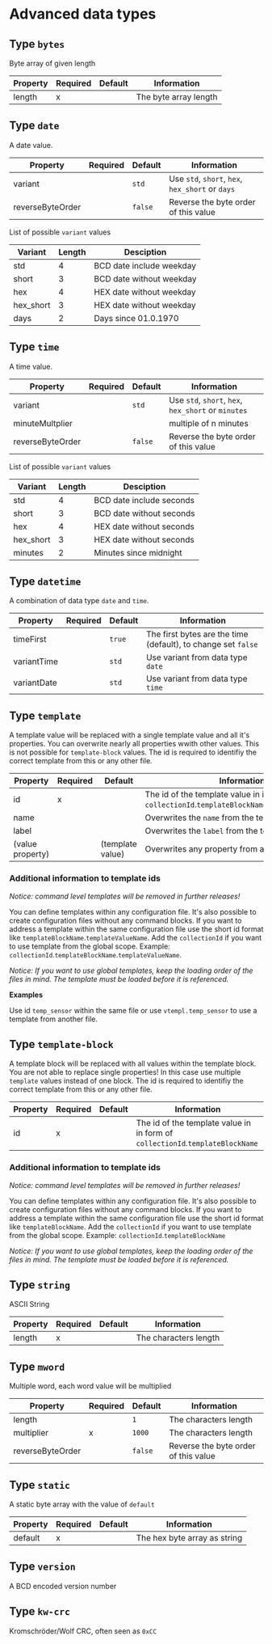 # Advanced data types


## Type `bytes`

Byte array of given length

Property | Required | Default | Information
---      | ---      | ---     | ---
length   | x        |         | The byte array length


## Type `date`

A date value.

Property         | Required | Default   | Information
---              | ---      | ---       | ---
variant          |          | `std`   | Use `std`, `short`, `hex`, `hex_short` or `days` 
reverseByteOrder |          | `false` | Reverse the byte order of this value

List of possible `variant` values

Variant   | Length | Desciption
---       | ---    | ---
std       | 4      | BCD date include weekday
short     | 3      | BCD date without weekday
hex       | 4      | HEX date without weekday
hex_short | 3      | HEX date without weekday
days      | 2      | Days since 01.0.1970


## Type `time`

A time value.

Property         | Required | Default | Information
---              | ---      | ---     | ---
variant          |          | `std`   | Use `std`, `short`, `hex`, `hex_short` or `minutes` 
minuteMultplier  |          |         | multiple of n minutes
reverseByteOrder |          | `false` | Reverse the byte order of this value

List of possible `variant` values

Variant   | Length | Desciption
---       | ---    | ---
std       | 4      | BCD date include seconds
short     | 3      | BCD date without seconds
hex       | 4      | HEX date without seconds
hex_short | 3      | HEX date without seconds
minutes   | 2      | Minutes since midnight


## Type `datetime`

A combination of data type `date` and `time`.

Property    | Required | Default | Information
---         | ---      | ---     | ---
timeFirst   |          | `true`  | The first bytes are the time (default), to change set `false`
variantTime |          | `std`   | Use variant from data type `date`
variantDate |          | `std`   | Use variant from data type `time`


## Type `template`

A template value will be replaced with a single template value and all it's properties. You can overwrite nearly all properties wwith other values. This is not possible for `template-block` values. The id is required to identifiy the correct template from this or any other file.

Property         | Required | Default          | Information
---              | ---      | ---              | ---
id               | x        |                  | The id of the template value in in form of `collectionId`.`templateBlockName`.`templateValueName`
name             |          |                  | Overwrites the `name` from the template
label            |          |                  | Overwrites the `label` from the template
(value property) |          | (template value) | Overwrites any property from a `value block`


### Additional information to template ids

_Notice: command level templates will be removed in further releases!_

You can define templates within any configuration file. It's also possible to create configuration files without any command blocks. If you want to address a template within the same configuration file use the short id format like `templateBlockName`.`templateValueName`. Add the `collectionId` if you want to use template from the global scope. Example: `collectionId`.`templateBlockName`.`templateValueName`.

_Notice: If you want to use global templates, keep the loading order of the files in mind. The template must be loaded before it is referenced._

**Examples**

Use id `temp_sensor` within the same file or use `vtempl.temp_sensor` to use a template from another file.


## Type `template-block`

A template block will be replaced with all values within the template block. You are not able to replace single properties! In this case use multiple `template` values instead of one block. The id is required to identifiy the correct template from this or any other file.

Property | Required | Default | Information
---      | ---      | ---     | ---
id       | x        |         | The id of the template value in in form of `collectionId`.`templateBlockName`


### Additional information to template ids

_Notice: command level templates will be removed in further releases!_

You can define templates within any configuration file. It's also possible to create configuration files without any command blocks. If you want to address a template within the same configuration file use the short id format like `templateBlockName`. Add the `collectionId` if you want to use template from the global scope. Example: `collectionId`.`templateBlockName`

_Notice: If you want to use global templates, keep the loading order of the files in mind. The template must be loaded before it is referenced._

## Type `string`

ASCII String

Property | Required | Default | Information
---      | ---      | ---     | ---
length   | x        |         | The characters length


## Type `mword`

Multiple word, each word value will be multiplied

Property         | Required | Default | Information
---              | ---      | ---     | ---
length           |          | `1`     | The characters length
multiplier       | x        | `1000`  | The characters length
reverseByteOrder |          | `false` | Reverse the byte order of this value

## Type `static`

A static byte array with the value of `default`

Property | Required | Default | Information
---      | ---      | ---     | ---
default  | x        |         | The hex byte array as string


## Type `version`

A BCD encoded version number


## Type `kw-crc`

Kromschröder/Wolf CRC, often seen as `0xCC`